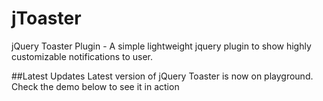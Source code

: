 # jToaster

jQuery Toaster Plugin - A simple lightweight jquery plugin to show highly customizable notifications to user.

##Latest Updates
Latest version of jQuery Toaster is now on playground. Check the demo below to see it in action
